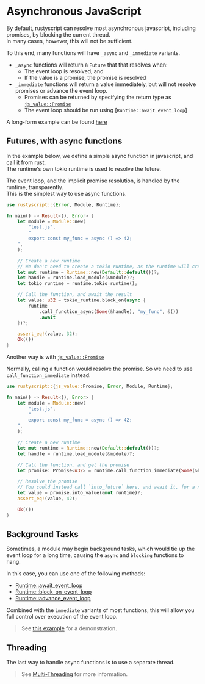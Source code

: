 # Asynchronous JavaScript
By default, rustyscript can resolve most asynchronous javascript, including promises, by blocking the current thread.  
In many cases, however, this will not be sufficient.

To this end, many functions will have `_async` and `_immediate` variants.
- `_async` functions will return a `Future` that that resolves when:
    - The event loop is resolved, and
    - If the value is a promise, the promise is resolved
- `_immediate` functions will return a value immediately, but will not resolve promises or advance the event loop.
    - Promises can be returned by specifying the return type as [`js_value::Promise`](https://docs.rs/rustyscript/latest/rustyscript/js_value/struct.Promise.html)
    - The event loop should be run using [`Runtime::await_event_loop`]

A long-form example can be found [here](https://github.com/rscarson/rustyscript/blob/master/examples/async_javascript.rs)

## Futures, with async functions
In the example below, we define a simple async function in javascript, and call it from rust.  
The runtime's own tokio runtime is used to resolve the future.

The event loop, and the implicit promise resolution, is handled by the runtime, transparently.  
This is the simplest way to use async functions.

```rust
use rustyscript::{Error, Module, Runtime};

fn main() -> Result<(), Error> {
    let module = Module::new(
        "test.js",
        "
        export const my_func = async () => 42;
    ",
    );

    // Create a new runtime
    // We don't need to create a tokio runtime, as the runtime will create one for us
    let mut runtime = Runtime::new(Default::default())?;
    let handle = runtime.load_module(&module)?;
    let tokio_runtime = runtime.tokio_runtime();

    // Call the function, and await the result
    let value: u32 = tokio_runtime.block_on(async {
        runtime
            .call_function_async(Some(&handle), "my_func", &())
            .await
    })?;

    assert_eq!(value, 32);
    Ok(())
}
```

Another way is with [`js_value::Promise`](https://docs.rs/rustyscript/latest/rustyscript/js_value/struct.Promise.html)

Normally, calling a function would resolve the promise. So we need to use `call_function_immediate` instead.

```rust
use rustyscript::{js_value::Promise, Error, Module, Runtime};

fn main() -> Result<(), Error> {
    let module = Module::new(
        "test.js",
        "
        export const my_func = async () => 42;
    ",
    );

    // Create a new runtime
    let mut runtime = Runtime::new(Default::default())?;
    let handle = runtime.load_module(&module)?;

    // Call the function, and get the promise
    let promise: Promise<u32> = runtime.call_function_immediate(Some(&handle), "my_func", &())?;

    // Resolve the promise
    // You could instead call `into_future` here, and await it, for a non-blocking version
    let value = promise.into_value(&mut runtime)?;
    assert_eq!(value, 42);

    Ok(())
}
```

## Background Tasks

Sometimes, a module may begin background tasks, which would tie up the event loop for a long time, causing the `async` and `blocking` functions to hang.

In this case, you can use one of the following methods:
- [Runtime::await_event_loop](https://docs.rs/rustyscript/latest/rustyscript/struct.Runtime.html#method.await_event_loop)
- [Runtime::block_on_event_loop](https://docs.rs/rustyscript/latest/rustyscript/struct.Runtime.html#method.block_on_event_loop)
- [Runtime::advance_event_loop](https://docs.rs/rustyscript/latest/rustyscript/struct.Runtime.html#method.advance_event_loop)

Combined with the `immediate` variants of most functions, this will allow you full control over execution of the event loop.
> See [this example](https://github.com/rscarson/rustyscript/blob/master/examples/background_tasks.rs) for a demonstration.

## Threading
The last way to handle async functions is to use a separate thread.
> See [Multi-Threading](../advanced/multithreading.md) for more information.